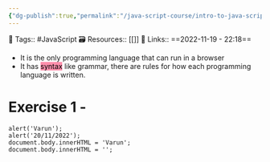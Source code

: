 ```yaml
---
{"dg-publish":true,"permalink":"/java-script-course/intro-to-java-script/","dgPassFrontmatter":true,"noteIcon":"3","created":"2023-11-14T21:08:36.520+05:30","updated":"2024-01-11T03:48:12.653+05:30"}
---
```


🧶 Tags:: #JavaScript
🗃 Resources:: [[]]
🔗 Links::
==2022-11-19 - 22:18==

* It is the only programming language that can run in a browser
* It has <mark style="background: #FF5582A6;">syntax</mark> like grammar, there are rules for how each programming language is written.

# Exercise 1 -
```
alert('Varun');
alert('20/11/2022');
document.body.innerHTML = 'Varun';
document.body.innerHTML = '';
```
